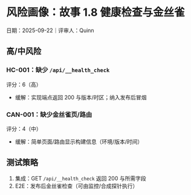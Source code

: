 # 风险画像：故事 1.8 健康检查与金丝雀

日期：2025-09-22｜评审人：Quinn

## 高/中风险

### HC-001：缺少 `/api/__health_check`
评分：6（高）
- 缓解：实现端点返回 200 与版本/时区；纳入发布后冒烟

### CAN-001：缺少金丝雀页/路由
评分：4（中）
- 缓解：简单页面/路由显示构建信息（环境/版本/时间）

## 测试策略

1. 集成：GET `/api/__health_check` 返回 200 与所需字段
2. E2E：发布后金丝雀检查（可由监控/合成探针执行）
